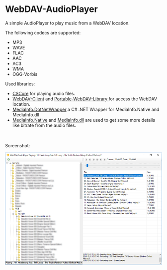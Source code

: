# WebDAV-AudioPlayer
A simple AudioPlayer to play music from a WebDAV location.

The following codecs are supported:
* MP3
* WAVE
* FLAC
* AAC
* AC3
* WMA
* OGG-Vorbis

Used libraries:
* [CSCore](https://github.com/filoe/cscore) for playing audio files.
* [WebDAV-Client](https://github.com/StefH/WebDAV-Client) and [Portable-WebDAV-Library
](https://github.com/DecaTec/Portable-WebDAV-Library) for access the WebDAV location.
* [MediaInfo.DotNetWrapper](https://github.com/StefH/MediaInfo.DotNetWrapper) a C# .NET Wrapper for MediaInfo.Native and MediaInfo.dll
* [MediaInfo.Native](https://www.nuget.org/packages/MediaInfo.Native/) and [MediaInfo.dll](https://mediaarea.net/en/MediaInfo) are used to get some more details like bitrate from the audio files.


<br>
<br>
Screenshot:

![WebDAV-AudioPlayer](https://raw.githubusercontent.com/StefH/WebDAV-AudioPlayer/master/src/WebDAV-AudioPlayer/Resources/WebDAV-AudioPlayer.png "WebDAV-AudioPlayer")
